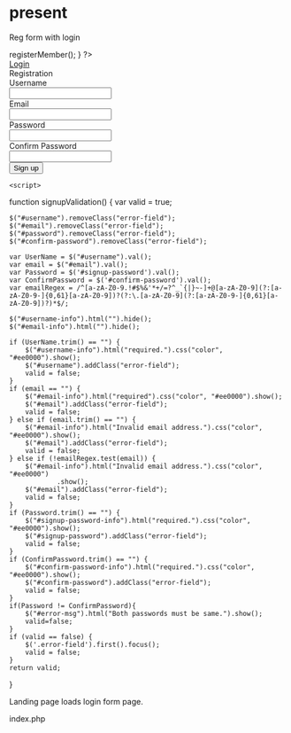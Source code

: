 # present
Reg form with login

<?php
use Phppot\Member;
if (! empty($_POST["signup-btn"])) {
    require_once './Model/Member.php';
    $member = new Member();
    $registrationResponse = $member->registerMember();
}
?>
<HTML>
<HEAD>
<TITLE>User Registration</TITLE>
<link href="assets/css/phppot-style.css" type="text/css"
	rel="stylesheet" />
<link href="assets/css/user-registration.css" type="text/css"
	rel="stylesheet" />
<script src="vendor/jquery/jquery-3.3.1.js" type="text/javascript"></script>
</HEAD>
<BODY>
	<div class="phppot-container">
		<div class="sign-up-container">
			<div class="login-signup">
				<a href="index.php">Login</a>
			</div>
			<div class="">
				<form name="sign-up" action="" method="post"
					onsubmit="return signupValidation()">
					<div class="signup-heading">Registration</div>
				<?php
    if (! empty($registrationResponse["status"])) {
        ?>
                    <?php
        if ($registrationResponse["status"] == "error") {
            ?>
				    <div class="server-response error-msg"><?php echo $registrationResponse["message"]; ?></div>
                    <?php
        } else if ($registrationResponse["status"] == "success") {
            ?>
                    <div class="server-response success-msg"><?php echo $registrationResponse["message"]; ?></div>
                    <?php
        }
        ?>
				<?php
    }
    ?>
				<div class="error-msg" id="error-msg"></div>
					<div class="row">
						<div class="inline-block">
							<div class="form-label">
								Username<span class="required error" id="username-info"></span>
							</div>
							<input class="input-box-330" type="text" name="username"
								id="username">
						</div>
					</div>
					<div class="row">
						<div class="inline-block">
							<div class="form-label">
								Email<span class="required error" id="email-info"></span>
							</div>
							<input class="input-box-330" type="email" name="email" id="email">
						</div>
					</div>
					<div class="row">
						<div class="inline-block">
							<div class="form-label">
								Password<span class="required error" id="signup-password-info"></span>
							</div>
							<input class="input-box-330" type="password"
								name="signup-password" id="signup-password">
						</div>
					</div>
					<div class="row">
						<div class="inline-block">
							<div class="form-label">
								Confirm Password<span class="required error"
									id="confirm-password-info"></span>
							</div>
							<input class="input-box-330" type="password"
								name="confirm-password" id="confirm-password">
						</div>
					</div>
					<div class="row">
						<input class="btn" type="submit" name="signup-btn"
							id="signup-btn" value="Sign up">
					</div>
				</form>
			</div>
		</div>
	</div>

	<script>
function signupValidation() {
	var valid = true;

	$("#username").removeClass("error-field");
	$("#email").removeClass("error-field");
	$("#password").removeClass("error-field");
	$("#confirm-password").removeClass("error-field");

	var UserName = $("#username").val();
	var email = $("#email").val();
	var Password = $('#signup-password').val();
    var ConfirmPassword = $('#confirm-password').val();
	var emailRegex = /^[a-zA-Z0-9.!#$%&'*+/=?^_`{|}~-]+@[a-zA-Z0-9](?:[a-zA-Z0-9-]{0,61}[a-zA-Z0-9])?(?:\.[a-zA-Z0-9](?:[a-zA-Z0-9-]{0,61}[a-zA-Z0-9])?)*$/;

	$("#username-info").html("").hide();
	$("#email-info").html("").hide();

	if (UserName.trim() == "") {
		$("#username-info").html("required.").css("color", "#ee0000").show();
		$("#username").addClass("error-field");
		valid = false;
	}
	if (email == "") {
		$("#email-info").html("required").css("color", "#ee0000").show();
		$("#email").addClass("error-field");
		valid = false;
	} else if (email.trim() == "") {
		$("#email-info").html("Invalid email address.").css("color", "#ee0000").show();
		$("#email").addClass("error-field");
		valid = false;
	} else if (!emailRegex.test(email)) {
		$("#email-info").html("Invalid email address.").css("color", "#ee0000")
				.show();
		$("#email").addClass("error-field");
		valid = false;
	}
	if (Password.trim() == "") {
		$("#signup-password-info").html("required.").css("color", "#ee0000").show();
		$("#signup-password").addClass("error-field");
		valid = false;
	}
	if (ConfirmPassword.trim() == "") {
		$("#confirm-password-info").html("required.").css("color", "#ee0000").show();
		$("#confirm-password").addClass("error-field");
		valid = false;
	}
	if(Password != ConfirmPassword){
        $("#error-msg").html("Both passwords must be same.").show();
        valid=false;
    }
	if (valid == false) {
		$('.error-field').first().focus();
		valid = false;
	}
	return valid;
}
</script>
</BODY>
</HTML>
Landing page loads login form page.

index.php

<?php
require_once __DIR__ . "/login.php";
